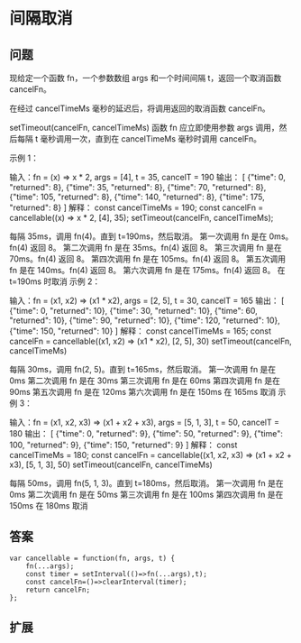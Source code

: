 # 间隔取消
## 问题
现给定一个函数 fn，一个参数数组 args 和一个时间间隔 t，返回一个取消函数 cancelFn。

在经过 cancelTimeMs 毫秒的延迟后，将调用返回的取消函数 cancelFn。

setTimeout(cancelFn, cancelTimeMs)
函数 fn 应立即使用参数 args 调用，然后每隔 t 毫秒调用一次，直到在 cancelTimeMs 毫秒时调用 cancelFn。

 

示例 1：

输入：fn = (x) => x * 2, args = [4], t = 35, cancelT = 190
输出：
[
   {"time": 0, "returned": 8},
   {"time": 35, "returned": 8},
   {"time": 70, "returned": 8},
   {"time": 105, "returned": 8},
   {"time": 140, "returned": 8},
   {"time": 175, "returned": 8}
]
解释： 
const cancelTimeMs = 190;
const cancelFn = cancellable((x) => x * 2, [4], 35);
setTimeout(cancelFn, cancelTimeMs);

每隔 35ms，调用 fn(4)。直到 t=190ms，然后取消。
第一次调用 fn 是在 0ms。fn(4) 返回 8。
第二次调用 fn 是在 35ms。fn(4) 返回 8。
第三次调用 fn 是在 70ms。fn(4) 返回 8。
第四次调用 fn 是在 105ms。fn(4) 返回 8。
第五次调用 fn 是在 140ms。fn(4) 返回 8。
第六次调用 fn 是在 175ms。fn(4) 返回 8。
在 t=190ms 时取消
示例 2：

输入：fn = (x1, x2) => (x1 * x2), args = [2, 5], t = 30, cancelT = 165
输出： 
[
   {"time": 0, "returned": 10},
   {"time": 30, "returned": 10},
   {"time": 60, "returned": 10},
   {"time": 90, "returned": 10},
   {"time": 120, "returned": 10},
   {"time": 150, "returned": 10}
]
解释：
const cancelTimeMs = 165; 
const cancelFn = cancellable((x1, x2) => (x1 * x2), [2, 5], 30) 
setTimeout(cancelFn, cancelTimeMs)

每隔 30ms，调用 fn(2, 5)。直到 t=165ms，然后取消。
第一次调用 fn 是在 0ms
第二次调用 fn 是在 30ms
第三次调用 fn 是在 60ms
第四次调用 fn 是在 90ms
第五次调用 fn 是在 120ms
第六次调用 fn 是在 150ms
在 165ms 取消
示例 3：

输入：fn = (x1, x2, x3) => (x1 + x2 + x3), args = [5, 1, 3], t = 50, cancelT = 180
输出：
[
   {"time": 0, "returned": 9},
   {"time": 50, "returned": 9},
   {"time": 100, "returned": 9},
   {"time": 150, "returned": 9}
]
解释：
const cancelTimeMs = 180;
const cancelFn = cancellable((x1, x2, x3) => (x1 + x2 + x3), [5, 1, 3], 50)
setTimeout(cancelFn, cancelTimeMs)

每隔 50ms，调用 fn(5, 1, 3)。直到 t=180ms，然后取消。
第一次调用 fn 是在 0ms
第二次调用 fn 是在 50ms
第三次调用 fn 是在 100ms
第四次调用 fn 是在 150ms
在 180ms 取消
## 答案
```
var cancellable = function(fn, args, t) {
    fn(...args);
    const timer = setInterval(()=>fn(...args),t);
    const cancelFn=()=>clearInterval(timer);
    return cancelFn;
};
```
## 扩展